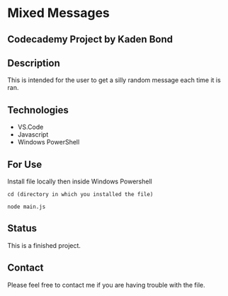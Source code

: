 
# Mixed Messages

## Codecademy Project by Kaden Bond

## Description

This is intended for the user to get a silly random message each time it is ran.

## Technologies
- VS.Code
- Javascript
- Windows PowerShell

## For Use

Install file locally then inside Windows Powershell

  `cd (directory in which you installed the file)`
  
  `node main.js`
  
  ## Status
  This is a finished project. 
  
  ## Contact
  Please feel free to contact me if you are having trouble with the file.
